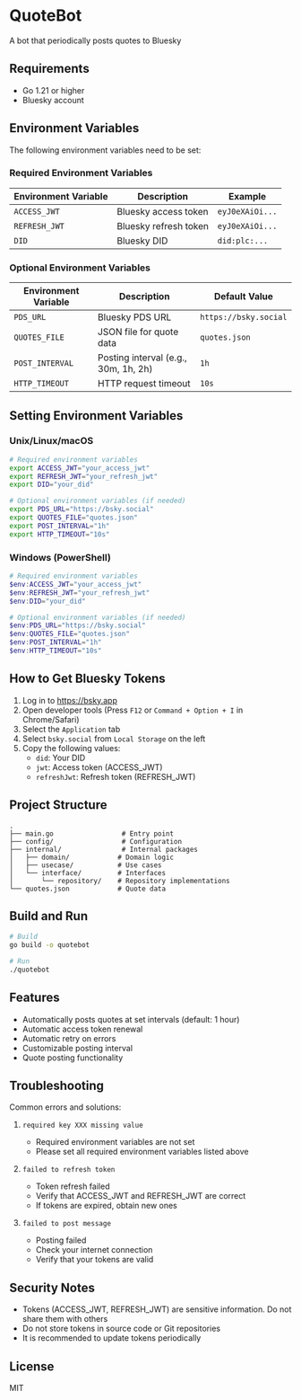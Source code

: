 # QuoteBot

A bot that periodically posts quotes to Bluesky

## Requirements

- Go 1.21 or higher
- Bluesky account

## Environment Variables

The following environment variables need to be set:

### Required Environment Variables

| Environment Variable | Description | Example |
|----------|------|-----|
| `ACCESS_JWT` | Bluesky access token | `eyJ0eXAiOi...` |
| `REFRESH_JWT` | Bluesky refresh token | `eyJ0eXAiOi...` |
| `DID` | Bluesky DID | `did:plc:...` |

### Optional Environment Variables

| Environment Variable | Description | Default Value |
|----------|------|------------|
| `PDS_URL` | Bluesky PDS URL | `https://bsky.social` |
| `QUOTES_FILE` | JSON file for quote data | `quotes.json` |
| `POST_INTERVAL` | Posting interval (e.g., 30m, 1h, 2h) | `1h` |
| `HTTP_TIMEOUT` | HTTP request timeout | `10s` |

## Setting Environment Variables

### Unix/Linux/macOS

```bash
# Required environment variables
export ACCESS_JWT="your_access_jwt"
export REFRESH_JWT="your_refresh_jwt"
export DID="your_did"

# Optional environment variables (if needed)
export PDS_URL="https://bsky.social"
export QUOTES_FILE="quotes.json"
export POST_INTERVAL="1h"
export HTTP_TIMEOUT="10s"
```

### Windows (PowerShell)

```powershell
# Required environment variables
$env:ACCESS_JWT="your_access_jwt"
$env:REFRESH_JWT="your_refresh_jwt"
$env:DID="your_did"

# Optional environment variables (if needed)
$env:PDS_URL="https://bsky.social"
$env:QUOTES_FILE="quotes.json"
$env:POST_INTERVAL="1h"
$env:HTTP_TIMEOUT="10s"
```

## How to Get Bluesky Tokens

1. Log in to https://bsky.app
2. Open developer tools (Press `F12` or `Command + Option + I` in Chrome/Safari)
3. Select the `Application` tab
4. Select `bsky.social` from `Local Storage` on the left
5. Copy the following values:
   - `did`: Your DID
   - `jwt`: Access token (ACCESS_JWT)
   - `refreshJwt`: Refresh token (REFRESH_JWT)

## Project Structure

```
.
├── main.go                 # Entry point
├── config/                 # Configuration
├── internal/               # Internal packages
│   ├── domain/            # Domain logic
│   ├── usecase/           # Use cases
│   └── interface/         # Interfaces
│       └── repository/    # Repository implementations
└── quotes.json            # Quote data
```

## Build and Run

```bash
# Build
go build -o quotebot

# Run
./quotebot
```

## Features

- Automatically posts quotes at set intervals (default: 1 hour)
- Automatic access token renewal
- Automatic retry on errors
- Customizable posting interval
- Quote posting functionality

## Troubleshooting

Common errors and solutions:

1. `required key XXX missing value`
   - Required environment variables are not set
   - Please set all required environment variables listed above

2. `failed to refresh token`
   - Token refresh failed
   - Verify that ACCESS_JWT and REFRESH_JWT are correct
   - If tokens are expired, obtain new ones

3. `failed to post message`
   - Posting failed
   - Check your internet connection
   - Verify that your tokens are valid

## Security Notes

- Tokens (ACCESS_JWT, REFRESH_JWT) are sensitive information. Do not share them with others
- Do not store tokens in source code or Git repositories
- It is recommended to update tokens periodically

## License

MIT
